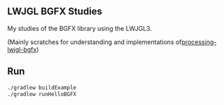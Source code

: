 ## LWJGL BGFX Studies

My studies of the BGFX library using the LWJGL3.

(Mainly scratches for understanding and implementations of[processing-lwjgl-bgfx](https://github.com/funatsufumiya/processing-lwjgl-bgfx))

## Run

```bash
./gradlew buildExample
./gradlew runHelloBGFX
```